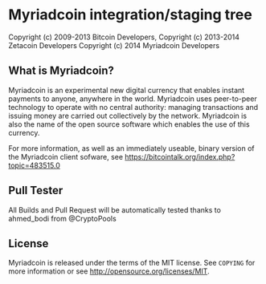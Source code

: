 Myriadcoin integration/staging tree
===================================

Copyright (c) 2009-2013 Bitcoin Developers,
Copyright (c) 2013-2014 Zetacoin Developers
Copyright (c) 2014 Myriadcoin Developers

What is Myriadcoin?
------------------

Myriadcoin is an experimental new digital currency that enables instant payments to
anyone, anywhere in the world. Myriadcoin uses peer-to-peer technology to operate
with no central authority: managing transactions and issuing money are carried
out collectively by the network. Myriadcoin is also the name of the open source
software which enables the use of this currency.

For more information, as well as an immediately useable, binary version of
the Myriadcoin client sofware, see https://bitcointalk.org/index.php?topic=483515.0

Pull Tester
-----------
All Builds and Pull Request will be automatically tested thanks to ahmed_bodi from @CryptoPools

License
-------

Myriadcoin is released under the terms of the MIT license. See `COPYING` for more
information or see http://opensource.org/licenses/MIT.
